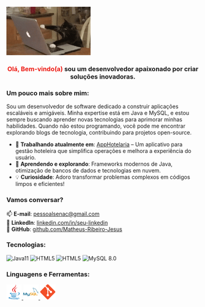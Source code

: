 ![cat](cat-pc.gif)

<h3 align="center"><span style="color:rgba(236, 9, 1, 0.92);">Olá, Bem-vindo(a)</span> sou um desenvolvedor apaixonado por criar soluções inovadoras.</h3>
<h3 align="left">Um pouco mais sobre mim:</h3>
<p align="left">
  Sou um desenvolvedor de software dedicado a construir aplicações escaláveis e amigáveis. Minha expertise está em Java e MySQL, e estou sempre buscando aprender novas tecnologias para aprimorar minhas habilidades. Quando não estou programando, você pode me encontrar explorando blogs de tecnologia, contribuindo para projetos open-source.
</p>

- 🔭 **Trabalhando atualmente em**: [AppHotelaria](https://github.com/seu-usuario/apphotelaria) – Um aplicativo para gestão hoteleira que simplifica operações e melhora a experiência do usuário.
- 🌱 **Aprendendo e explorando**: Frameworks modernos de Java, otimização de bancos de dados e tecnologias em nuvem.
- 💡 **Curiosidade**: Adoro transformar problemas complexos em códigos limpos e eficientes!

<h3 align="left">Vamos conversar?</h3>
<p align="left">
  📫 <strong>E-mail</strong>: <a href="mailto:pessoalsenac@gmail.com">pessoalsenac@gmail.com</a><br>
  🔗 <strong>LinkedIn</strong>: <a href="https://linkedin.com/in/seu-linkedin" target="_blank">linkedin.com/in/seu-linkedin</a><br>
  🐙 <strong>GitHub</strong>: <a href="https://github.com/Matheus-Ribeiro-Jesus" target="_blank">github.com/Matheus-Ribeiro-Jesus</a>
</p>

<h3 align="left">Tecnologias: </h3>
<p align="left">
  <img src="https://img.shields.io/badge/java-%23ED8B00.svg?style=for-the-badge&logo=openjdk&logoColor=white" alt="Java11"/>
  <img src="https://img.shields.io/badge/html5-%23E34F26.svg?style=for-the-badge&logo=html5&logoColor=white" alt="HTML5"/>
  <img src="https://img.shields.io/badge/css3-%231572B6.svg?style=for-the-badge&logo=css3&logoColor=white" alt="HTML5"/>
  <img src="https://img.shields.io/badge/mysql-4479A1.svg?style=for-the-badge&logo=mysql&logoColor=white" alt="MySQL 8.0"/>
</p>

<h3 align="left">Linguagens e Ferramentas:</h3>
<p align="left">
  <a href="https://www.java.com" target="_blank" rel="noreferrer">
    <img src="https://raw.githubusercontent.com/devicons/devicon/master/icons/java/java-original.svg" alt="Java" width="40" height="40" title="Java"/>
  </a>
  <a href="https://www.mysql.com/" target="_blank" rel="noreferrer">
    <img src="https://raw.githubusercontent.com/devicons/devicon/master/icons/mysql/mysql-original-wordmark.svg" alt="MySQL" width="40" height="40" title="MySQL"/>
  </a>
  <a href="https://git-scm.com/" target="_blank" rel="noreferrer">
    <img src="https://raw.githubusercontent.com/devicons/devicon/master/icons/git/git-original.svg" alt="Git" width="40" height="40" title="Git"/>
  </a>
</p>

